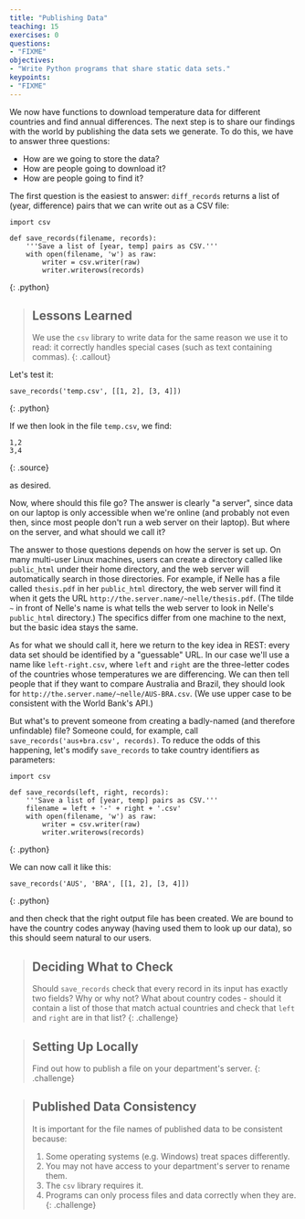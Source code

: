 ```yaml
---
title: "Publishing Data"
teaching: 15
exercises: 0
questions:
- "FIXME"
objectives:
- "Write Python programs that share static data sets."
keypoints:
- "FIXME"
---
```


We now have functions to download temperature data for different countries and find annual differences.
The next step is to share our findings with the world by publishing the data sets we generate.
To do this, we have to answer three questions:

*   How are we going to store the data?
*   How are people going to download it?
*   How are people going to find it?

The first question is the easiest to answer:
`diff_records` returns a list of (year, difference) pairs that we can write out as a CSV file:

~~~
import csv

def save_records(filename, records):
    '''Save a list of [year, temp] pairs as CSV.'''
    with open(filename, 'w') as raw:
        writer = csv.writer(raw)
        writer.writerows(records)
~~~
{: .python}

> ## Lessons Learned
>
> We use the `csv` library to write data
> for the same reason we use it to read:
> it correctly handles special cases (such as text containing commas).
{: .callout}

Let's test it:

~~~
save_records('temp.csv', [[1, 2], [3, 4]])
~~~
{: .python}

If we then look in the file `temp.csv`, we find:

~~~
1,2
3,4
~~~
{: .source}

as desired.

Now, where should this file go?
The answer is clearly "a server",
since data on our laptop is only accessible when we're online
(and probably not even then, since most people don't run a web server on their laptop).
But where on the server, and what should we call it?

The answer to those questions depends on how the server is set up.
On many multi-user Linux machines,
users can create a directory called like `public_html` under their home directory,
and the web server will automatically search in those directories.
For example,
if Nelle has a file called `thesis.pdf` in her `public_html` directory,
the web server will find it when it gets the URL `http://the.server.name/~nelle/thesis.pdf`.
(The tilde `~` in front of Nelle's name is what tells the web server
to look in Nelle's `public_html` directory.)
The specifics differ from one machine to the next,
but the basic idea stays the same.

As for what we should call it, here we return to the key idea in REST:
every data set should be identified by a "guessable" URL.
In our case we'll use a name  like `left-right.csv`,
where `left` and `right` are the three-letter codes of the countries whose temperatures we are differencing.
We can then tell people that if they want to compare Australia and Brazil,
they should look for `http://the.server.name/~nelle/AUS-BRA.csv`.
(We use upper case to be consistent with the World Bank's API.)

But what's to prevent someone from creating a badly-named (and therefore unfindable) file?
Someone could, for example, call `save_records('aus+bra.csv', records)`.
To reduce the odds of this happening,
let's modify `save_records` to take country identifiers as parameters:

~~~
import csv

def save_records(left, right, records):
    '''Save a list of [year, temp] pairs as CSV.'''
    filename = left + '-' + right + '.csv'
    with open(filename, 'w') as raw:
        writer = csv.writer(raw)
        writer.writerows(records)
~~~
{: .python}

We can now call it like this:

~~~
save_records('AUS', 'BRA', [[1, 2], [3, 4]])
~~~
{: .python}

and then check that the right output file has been created.
We are bound to have the country codes anyway (having used them to look up our data),
so this should seem natural to our users.

> ## Deciding What to Check
>
> Should `save_records` check that every record in its input has exactly two fields?
> Why or why not?
> What about country codes -
> should it contain a list of those that match actual countries
> and check that `left` and `right` are in that list?
{: .challenge}

> ## Setting Up Locally
>
> Find out how to publish a file on your department's server.
{: .challenge}

> ## Published Data Consistency
>
> It is important for the file names of published data to be consistent because:
>
> 1.  Some operating systems (e.g. Windows) treat spaces differently.
> 2.  You may not have access to your department's server to rename them.
> 3.  The `csv` library requires it.
> 4.  Programs can only process files and data correctly when they are.
{: .challenge}
